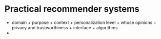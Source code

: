 # Practical recommender systems 

- domain + purpose + context + personalization level + whose opinions + privacy and trustworthiness + interface + algorithms
- 
